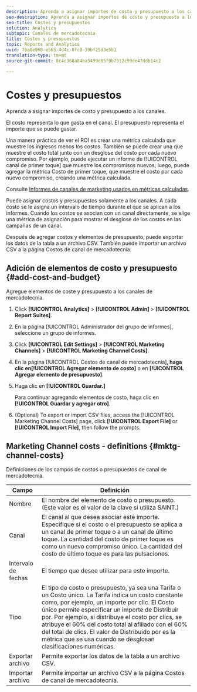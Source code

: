 ```yaml
---
description: Aprenda a asignar importes de costo y presupuesto a los canales.
seo-description: Aprenda a asignar importes de costo y presupuesto a los canales.
seo-title: Costes y presupuestos
solution: Analytics
subtopic: Canales de mercadotecnia
title: Costes y presupuestos
topic: Reports and Analytics
uuid: 7ba0e968-e565-4d4c-8fc0-39bf25d3e5b1
translation-type: tm+mt
source-git-commit: 8c4c368a84ba5499d85f0b7512c99de47ddb14c2

---
```



# Costes y presupuestos

Aprenda a asignar importes de costo y presupuesto a los canales.

El costo representa lo que gasta en el canal. El presupuesto representa el importe que se puede gastar.

Una manera práctica de ver el ROI es crear una métrica calculada que muestre los ingresos menos los costos. También se puede crear una que muestre el costo total junto con un desglose del costo por cada nuevo compromiso. Por ejemplo, puede ejecutar un informe de [!UICONTROL canal de primer toque] que muestre los compromisos nuevos; luego, puede agregar la métrica Costo de primer toque, que muestre el costo por cada nuevo compromiso, creando una métrica calculada.

Consulte [Informes de canales de marketing usados en métricas calculadas](/help/components/c-marketing-channels/c-channel-calc-metrics.md).

Puede asignar costos y presupuestos solamente a los canales. A cada costo se le asigna un intervalo de tiempo durante el que se aplican a los informes. Cuando los costos se asocian con un canal directamente, se elige una métrica de asignación para mostrar el desglose de los costos en las campañas de un canal.

Después de agregar costos y elementos de presupuesto, puede exportar los datos de la tabla a un archivo CSV. También puede importar un archivo CSV a la página Costos de canal de mercadotecnia.

## Adición de elementos de costo y presupuesto {#add-cost-and-budget}

Agregue elementos de coste y presupuesto a los canales de mercadotecnia.

1. Click **[!UICONTROL Analytics]** &gt; **[!UICONTROL Admin]** &gt; **[!UICONTROL Report Suites]**.
1. En la página [!UICONTROL Administrador del grupo de informes], seleccione un grupo de informes.
1. Click **[!UICONTROL Edit Settings]** &gt; **[!UICONTROL Marketing Channels]** &gt; **[!UICONTROL Marketing Channel Costs]**.
1. En la página [!UICONTROL Costos de canal de mercadotecnia]**, haga clic en[!UICONTROL Agregar elemento de costo]** o en **[!UICONTROL Agregar elemento de presupuesto]**.
1. Haga clic en **[!UICONTROL Guardar.]**

   Para continuar agregando elementos de costo, haga clic en **[!UICONTROL Guardar y agregar otro]**.

1. (Optional) To export or import CSV files, access the [!UICONTROL Marketing Channel Costs] page, click **[!UICONTROL Export File]** or **[!UICONTROL Import File]**, then follow the prompts.

## Marketing Channel costs - definitions {#mktg-channel-costs}

Definiciones de los campos de costos o presupuestos de canal de mercadotecnia.

| Campo | Definición |
|--- |--- |
| Nombre | El nombre del elemento de costo o presupuesto. (Este valor es el valor de la clave si utiliza SAINT.) |
| Canal | El canal al que desea asociar este importe. Especifique si el costo o el presupuesto se aplica a un canal de primer toque o a un canal de último toque. La cantidad del costo de primer toque es como un nuevo compromiso único. La cantidad del costo de último toque es para las pulsaciones. |
| Intervalo de fechas | El tiempo que desee utilizar para este importe. |
| Tipo | El tipo de costo o presupuesto, ya sea una Tarifa o un Costo único. La Tarifa indica un costo constante como, por ejemplo, un importe por clic. El Costo único permite especificar un importe de Distribuir por. Por ejemplo, si distribuye el costo por clics, se atribuye el 60% del costo total al afiliado con el 60% del total de clics. El valor de Distribuido por es la métrica que se usa cuando se desglosan clasificaciones numéricas. |
| Exportar archivo | Permite exportar los datos de la tabla a un archivo CSV. |
| Importar archivo | Permite importar un archivo CSV a la página Costos de canal de mercadotecnia. |
